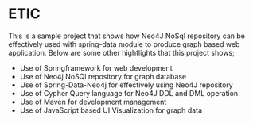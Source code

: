 ETIC
=======
This is a sample project that shows how Neo4J NoSql repository can be effectively used with spring-data module to 
produce graph based web application.
Below are some other hightlights that this project shows;
- Use of Springframework for web development
- Use of Neo4j NoSQl repository for graph database
- Use of Spring-Data-Neo4j for effectively using Neo4J repository
- Use of Cypher Query language for Neo4J DDL and DML operation
- Use of Maven for development management
- Use of JavaScript based UI Visualization for graph data



